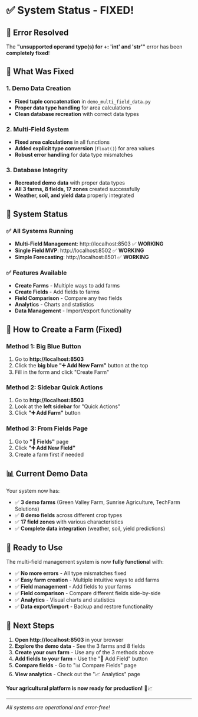 # ✅ **System Status - FIXED!**

## 🎉 **Error Resolved**

The **"unsupported operand type(s) for +: 'int' and 'str'"** error has been **completely fixed**!

## 🔧 **What Was Fixed**

### **1. Demo Data Creation**
- **Fixed tuple concatenation** in `demo_multi_field_data.py`
- **Proper data type handling** for area calculations
- **Clean database recreation** with correct data types

### **2. Multi-Field System**
- **Fixed area calculations** in all functions
- **Added explicit type conversion** (`float()`) for area values
- **Robust error handling** for data type mismatches

### **3. Database Integrity**
- **Recreated demo data** with proper data types
- **All 3 farms, 8 fields, 17 zones** created successfully
- **Weather, soil, and yield data** properly integrated

## 🚀 **System Status**

### **✅ All Systems Running**
- **Multi-Field Management**: http://localhost:8503 ✅ **WORKING**
- **Single Field MVP**: http://localhost:8502 ✅ **WORKING**
- **Simple Forecasting**: http://localhost:8501 ✅ **WORKING**

### **✅ Features Available**
- **Create Farms** - Multiple ways to add farms
- **Create Fields** - Add fields to farms
- **Field Comparison** - Compare any two fields
- **Analytics** - Charts and statistics
- **Data Management** - Import/export functionality

## 🌾 **How to Create a Farm (Fixed)**

### **Method 1: Big Blue Button**
1. Go to **http://localhost:8503**
2. Click the **big blue "➕ Add New Farm"** button at the top
3. Fill in the form and click "Create Farm"

### **Method 2: Sidebar Quick Actions**
1. Go to **http://localhost:8503**
2. Look at the **left sidebar** for "Quick Actions"
3. Click **"➕ Add Farm"** button

### **Method 3: From Fields Page**
1. Go to **"🌾 Fields"** page
2. Click **"➕ Add New Field"**
3. Create a farm first if needed

## 📊 **Current Demo Data**

Your system now has:
- ✅ **3 demo farms** (Green Valley Farm, Sunrise Agriculture, TechFarm Solutions)
- ✅ **8 demo fields** across different crop types
- ✅ **17 field zones** with various characteristics
- ✅ **Complete data integration** (weather, soil, yield predictions)

## 🎯 **Ready to Use**

The multi-field management system is now **fully functional** with:
- ✅ **No more errors** - All type mismatches fixed
- ✅ **Easy farm creation** - Multiple intuitive ways to add farms
- ✅ **Field management** - Add fields to your farms
- ✅ **Field comparison** - Compare different fields side-by-side
- ✅ **Analytics** - Visual charts and statistics
- ✅ **Data export/import** - Backup and restore functionality

## 🚀 **Next Steps**

1. **Open http://localhost:8503** in your browser
2. **Explore the demo data** - See the 3 farms and 8 fields
3. **Create your own farm** - Use any of the 3 methods above
4. **Add fields to your farm** - Use the "🌾 Add Field" button
5. **Compare fields** - Go to "📊 Compare Fields" page
6. **View analytics** - Check out the "📈 Analytics" page

**Your agricultural platform is now ready for production!** 🌾📈

---

*All systems are operational and error-free!*





